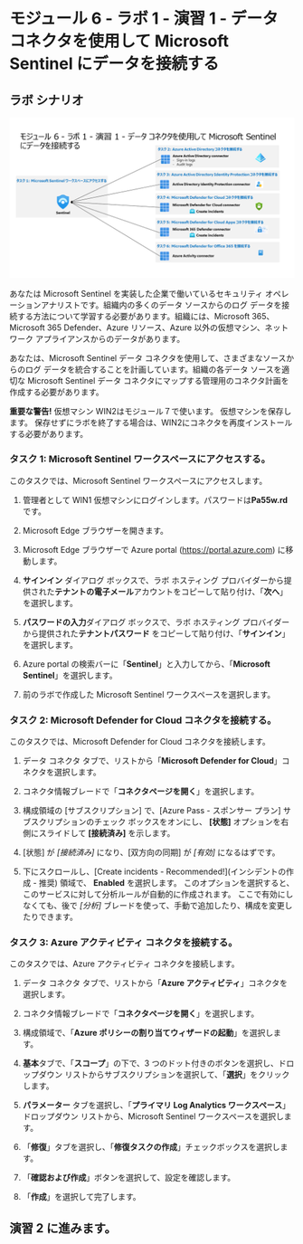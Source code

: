 # モジュール 6 - ラボ 1 - 演習 1 - データ コネクタを使用して Microsoft Sentinel にデータを接続する

## ラボ シナリオ

![Lab overview.](../Media/SC-200-Lab_Diagrams_Mod6_L1_Ex1.png)

あなたは Microsoft Sentinel を実装した企業で働いているセキュリティ オペレーションアナリストです。組織内の多くのデータ ソースからのログ データを接続する方法について学習する必要があります。組織には、Microsoft 365、Microsoft 365 Defender、Azure リソース、Azure 以外の仮想マシン、ネットワーク アプライアンスからのデータがあります。

あなたは、Microsoft Sentinel データ コネクタを使用して、さまざまなソースからのログ データを統合することを計画しています。組織の各データ ソースを適切な Microsoft Sentinel データ コネクタにマップする管理用のコネクタ計画を作成する必要があります。

**重要な警告!**  仮想マシン WIN2はモジュール７で使います。  仮想マシンを保存します。   保存せずにラボを終了する場合は、WIN2にコネクタを再度インストールする必要があります。

### タスク 1: Microsoft Sentinel ワークスペースにアクセスする。

このタスクでは、Microsoft Sentinel ワークスペースにアクセスします。

1. 管理者として WIN1 仮想マシンにログインします。パスワードは**Pa55w.rd** です。  

2. Microsoft Edge ブラウザーを開きます。

3. Microsoft Edge ブラウザーで Azure portal (https://portal.azure.com) に移動します。

4. **サインイン** ダイアログ ボックスで、ラボ ホスティング プロバイダーから提供された**テナントの電子メール**アカウントをコピーして貼り付け、「**次へ**」を選択します。

5. **パスワードの入力**ダイアログ ボックスで、ラボ ホスティング プロバイダーから提供された**テナントパスワード** をコピーして貼り付け、「**サインイン**」を選択します。

6. Azure portal の検索バーに「**Sentinel**」と入力してから、「**Microsoft Sentinel**」を選択します。

7. 前のラボで作成した Microsoft Sentinel ワークスペースを選択します。

### タスク 2: Microsoft Defender for Cloud コネクタを接続する。

このタスクでは、Microsoft Defender for Cloud コネクタを接続します。

1. データ コネクタ タブで、リストから「**Microsoft Defender for Cloud**」コネクタを選択します。

2. コネクタ情報ブレードで「**コネクタページを開く**」を選択します。

1. 構成領域の [サブスクリプション] で、[Azure Pass - スポンサー プラン] サブスクリプションのチェック ボックスをオンにし、 **[状態]** オプションを右側にスライドして **[接続済み]** を示します。

1. [状態] が *[接続済み]* になり、[双方向の同期] が *[有効]* になるはずです。

1. 下にスクロールし、[Create incidents - Recommended!](インシデントの作成 - 推奨) 領域で、 **Enabled** を選択します。 このオプションを選択すると、このサービスに対して分析ルールが自動的に作成されます。 ここで有効にしなくても、後で *[分析]* ブレードを使って、手動で追加したり、構成を変更したりできます。

### タスク 3: Azure アクティビティ コネクタを接続する。

このタスクでは、Azure アクティビティ コネクタを接続します。

1. データ コネクタ タブで、リストから「**Azure アクティビティ**」コネクタを選択します。

2. コネクタ情報ブレードで「**コネクタページを開く**」を選択します。

3. 構成領域で、「**Azure ポリシーの割り当てウィザードの起動**」を選択します。

4. **基本**タブで、「**スコープ**」の下で、3 つのドット付きのボタンを選択し、ドロップダウン リストからサブスクリプションを選択して、「**選択**」をクリックします。

5. **パラメーター** タブを選択し、「**プライマリ Log Analytics ワークスペース**」ドロップダウン リストから、Microsoft Sentinel ワークスペースを選択します。

6. 「**修復**」タブを選択し、「**修復タスクの作成**」チェックボックスを選択します。

7. 「**確認および作成**」ボタンを選択して、設定を確認します。

8. 「**作成**」を選択して完了します。

## 演習 2 に進みます。
